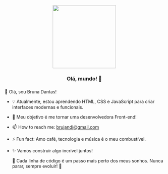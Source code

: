 
<div align="center">
  <img height="200" src="https://i.pinimg.com/736x/6c/5b/0c/6c5b0c28c39753acf162afe17aef6555.jpg"  />
</div>

###

<h3 align="center">Olá, mundo! 🚀</h3>

###
###
👋 Olá, sou Bruna Dantas!
- 💡 Atualmente, estou aprendendo HTML, CSS e JavaScript para criar interfaces modernas e funcionais.
- 🎯 Meu objetivo é me tornar uma desenvolvedora Front-end! 
- 📫 How to reach me: brujandi@gmail.com
- ⚡ Fun fact: Amo café, tecnologia e música é o meu combustível.
- ✨ Vamos construir algo incrível juntos!

  📌 Cada linha de código é um passo mais perto dos meus sonhos. Nunca parar, sempre evoluir! 💪
